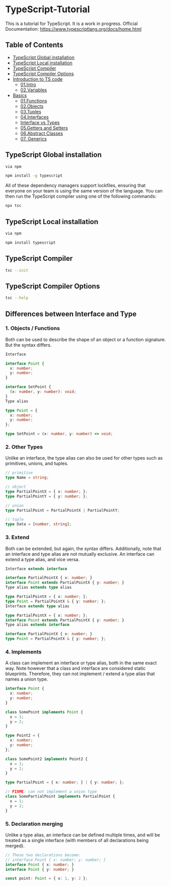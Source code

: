 # TypeScript-Tutorial

This is a tutorial for TypeScript. It is a work in progress.
Official Documentation: https://www.typescriptlang.org/docs/home.html

## Table of Contents

- [TypeScript Global installation](#typescript-global-installation)
- [TypeScript Local installation](#typescript-local-installation)
- [TypeScript Compiler](#typescript-compiler)
- [TypeScript Compiler Options](#typescript-compiler-options)
- [Introduction to TS code](01.%20Intro/)
    - [01.Intro](01.%20Intro/01.intro.ts)
    - [02.Variables](01.%20Intro/02.variables.ts)
- [Basics](02.%20Basics/)
    - [01.Functions](02.%20Basics/01.functions.ts)
    - [02.Objects](02.%20Basics/02.objects.ts)
    - [03.Tuples](02.%20Basics/03.Tuples.ts)
    - [04.Interfaces](02.%20Basics/04.Interfaces.ts)
    - [Interface vs Types](#differences-between-interface-and-type)
    - [05.Getters and Setters](02.%20Basics/05.Getters_Setters.ts)
    - [06.Abstract Classes](02.%20Basics/06.AbstractClasses.ts)
    - [07. Generics](03.Generics/01.Generics.ts)


## TypeScript Global installation

```bash
via npm

npm install -g typescript
```

All of these dependency managers support lockfiles, ensuring that everyone on your team is using the same version of the language. You can then run the TypeScript compiler using one of the following commands:

```bash
npx tsc
```

## TypeScript Local installation

```bash
via npm

npm install typescript
```

## TypeScript Compiler

```bash
tsc --init
```

## TypeScript Compiler Options

```bash
tsc --help
```


## Differences between Interface and Type

### 1. Objects / Functions
Both can be used to describe the shape of an object or a function signature. But the syntax differs.

```ts
Interface

interface Point {
  x: number;
  y: number;
}

interface SetPoint {
  (x: number, y: number): void;
}
Type alias

type Point = {
  x: number;
  y: number;
};

type SetPoint = (x: number, y: number) => void;
```

### 2. Other Types
Unlike an interface, the type alias can also be used for other types such as primitives, unions, and tuples.

```ts
// primitive
type Name = string;

// object
type PartialPointX = { x: number; };
type PartialPointY = { y: number; };

// union
type PartialPoint = PartialPointX | PartialPointY;

// tuple
type Data = [number, string];
```

### 3. Extend
Both can be extended, but again, the syntax differs. Additionally, note that an interface and type alias are not mutually exclusive. An interface can extend a type alias, and vice versa.

```ts
Interface extends interface

interface PartialPointX { x: number; }
interface Point extends PartialPointX { y: number; }
Type alias extends type alias

type PartialPointX = { x: number; };
type Point = PartialPointX & { y: number; };
Interface extends type alias

type PartialPointX = { x: number; };
interface Point extends PartialPointX { y: number; }
Type alias extends interface

interface PartialPointX { x: number; }
type Point = PartialPointX & { y: number; };
```

### 4. Implements
A class can implement an interface or type alias, both in the same exact way. Note however that a class and interface are considered static blueprints. Therefore, they can not implement / extend a type alias that names a union type.

```ts
interface Point {
  x: number;
  y: number;
}

class SomePoint implements Point {
  x = 1;
  y = 2;
}

type Point2 = {
  x: number;
  y: number;
};

class SomePoint2 implements Point2 {
  x = 1;
  y = 2;
}

type PartialPoint = { x: number; } | { y: number; };

// FIXME: can not implement a union type
class SomePartialPoint implements PartialPoint {
  x = 1;
  y = 2;
}
```

### 5. Declaration merging
Unlike a type alias, an interface can be defined multiple times, and will be treated as a single interface (with members of all declarations being merged).

```ts
// These two declarations become:
// interface Point { x: number; y: number; }
interface Point { x: number; }
interface Point { y: number; }

const point: Point = { x: 1, y: 2 };
```

